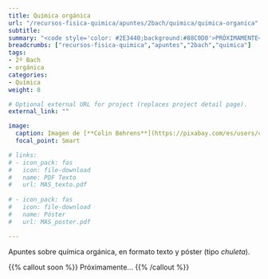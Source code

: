 ```yaml
---
title: Química orgánica
url: "/recursos-fisica-quimica/apuntes/2bach/quimica/quimica-organica"
subtitle: 
summary: "<code style='color: #2E3440;background:#88C0D0'>PRÓXIMAMENTE</code>"
breadcrumbs: ["recursos-fisica-quimica","apuntes","2bach","quimica"]
tags:
- 2º Bach
- orgánica
categories:
- Química
weight: 8

# Optional external URL for project (replaces project detail page).
external_link: ""

image:
  caption: Imagen de [**Colin Behrens**](https://pixabay.com/es/users/colin00b-346653/) en [Pixabay](https://pixabay.com/es/)
  focal_point: Smart

# links:
# - icon_pack: fas
#   icon: file-download
#   name: PDF Texto
#   url: MAS_texto.pdf
  
# - icon_pack: fas
#   icon: file-download
#   name: Póster
#   url: MAS_poster.pdf

---
```


Apuntes sobre química orgánica, en formato texto y póster (tipo _chuleta_).

{{% callout soon %}}
Próximamente...
{{% /callout %}}